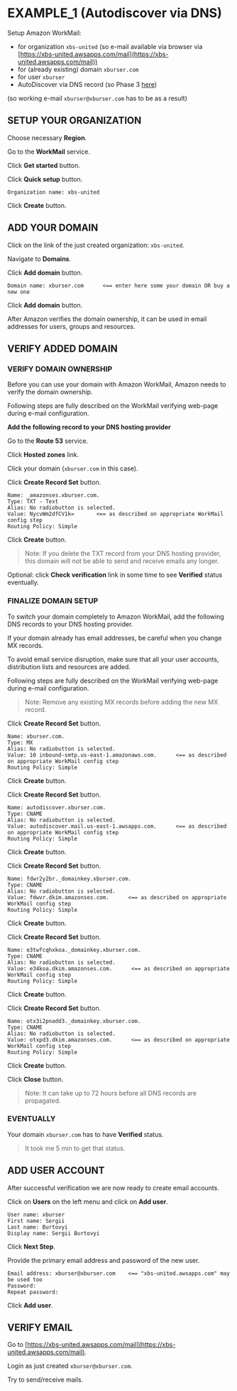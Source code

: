# EXAMPLE_1 (Autodiscover via DNS)

Setup Amazon WorkMail:
  - for organization `xbs-united` (so e-mail available via browser via [https://xbs-united.awsapps.com/mail](https://xbs-united.awsapps.com/mail))
  - for (already existing) domain `xburser.com`
  - for user `xburser`
  - AutoDiscover via DNS record (so Phase 3 [here](https://docs.aws.amazon.com/workmail/latest/adminguide/autodiscover.html))

(so working e-mail `xburser@xburser.com` has to be as a result)




## SETUP YOUR ORGANIZATION

Choose necessary **Region**.

Go to the **WorkMail** service.

Click **Get started** button.

Click **Quick setup** button.

```
Organization name: xbs-united
```

Click **Create** button.





## ADD YOUR DOMAIN

Click on the link of the just created organization: `xbs-united`.

Navigate to **Domains**.

Click **Add domain** button.

```
Domain name: xburser.com      <== enter here some your domain OR buy a new one
```

Click **Add domain** button.


After Amazon verifies the domain ownership, it can be used in email addresses for users, groups and resources.





## VERIFY ADDED DOMAIN



### VERIFY DOMAIN OWNERSHIP

Before you can use your domain with Amazon WorkMail, Amazon needs to verify the domain ownership.

Following steps are fully described on the WorkMail verifying web-page during e-mail configuration.

**Add the following record to your DNS hosting provider**

Go to the **Route 53** service.

Click **Hosted zones** link.

Click your domain (`xburser.com` in this case).

Click **Create Record Set** button.
```
Name: _amazonses.xburser.com.
Type: TXT - Text
Alias: No radiobutton is selected.
Value: NycvWm2dfCV1k=       <== as described on appropriate WorkMail config step
Routing Policy: Simple
```

Click **Create** button.

> Note: If you delete the TXT record from your DNS hosting provider, this domain will not be able to send and receive emails any longer.

Optional: click **Check verification** link in some time to see **Verified** status eventually.





### FINALIZE DOMAIN SETUP

To switch your domain completely to Amazon WorkMail, add the following DNS records to your DNS hosting provider.

If your domain already has email addresses, be careful when you change MX records. 

To avoid email service disruption, make sure that all your user accounts, distribution lists and resources are added.


Following steps are fully described on the WorkMail verifying web-page during e-mail configuration.


> Note: Remove any existing MX records before adding the new MX record.

Click **Create Record Set** button.
```
Name: xburser.com.
Type: MX
Alias: No radiobutton is selected.
Value: 10 inbound-smtp.us-east-1.amazonaws.com.      <== as described on appropriate WorkMail config step
Routing Policy: Simple
```

Click **Create** button.



Click **Create Record Set** button.
```
Name: autodiscover.xburser.com.
Type: CNAME
Alias: No radiobutton is selected.
Value: autodiscover.mail.us-east-1.awsapps.com.      <== as described on appropriate WorkMail config step
Routing Policy: Simple
```

Click **Create** button.



Click **Create Record Set** button.
```
Name: fdwr2y2br._domainkey.xburser.com.
Type: CNAME
Alias: No radiobutton is selected.
Value: fdwvr.dkim.amazonses.com.      <== as described on appropriate WorkMail config step
Routing Policy: Simple
```

Click **Create** button.


Click **Create Record Set** button.
```
Name: e3twfcqhxkoa._domainkey.xburser.com.
Type: CNAME
Alias: No radiobutton is selected.
Value: e34koa.dkim.amazonses.com.      <== as described on appropriate WorkMail config step
Routing Policy: Simple
```

Click **Create** button.



Click **Create Record Set** button.
```
Name: otx3i2pnadd3._domainkey.xburser.com.
Type: CNAME
Alias: No radiobutton is selected.
Value: otxpd3.dkim.amazonses.com.      <== as described on appropriate WorkMail config step
Routing Policy: Simple
```

Click **Create** button.

Click **Close** button.

> Note: It can take up to 72 hours before all DNS records are propagated.


### EVENTUALLY

Your domain `xburser.com` has to have **Verified** status.

> It took me 5 min to get that status.





## ADD USER ACCOUNT

After successful verification we are now ready to create email accounts.

Click on **Users** on the left menu and click on **Add user**.
```
User name: xburser
First name: Sergii
Last name: Burtovyi
Display name: Sergii Burtovyi
```

Click **Next Step**.

Provide the primary email address and password of the new user.
```
Email address: xburser@xburser.com    <== "xbs-united.awsapps.com" may be used too
Password:
Repeat password:
```

Click **Add user**.



## VERIFY EMAIL

Go to [https://xbs-united.awsapps.com/mail](https://xbs-united.awsapps.com/mail).

Login as just created `xburser@xburser.com`.

Try to send/receive mails.




















